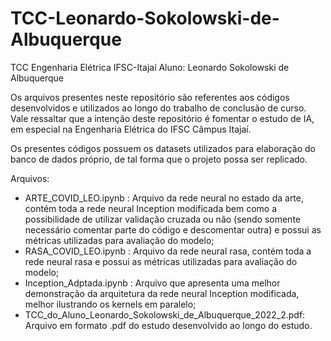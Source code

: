 # TCC-Leonardo-Sokolowski-de-Albuquerque
TCC Engenharia Elétrica IFSC-Itajaí 
Aluno: Leonardo Sokolowski de Albuquerque

Os arquivos presentes neste repositório são referentes aos códigos desenvolvidos e utilizados ao longo do trabalho de conclusão de curso.
Vale ressaltar que a intenção deste repositório é fomentar o estudo de IA, em especial na Engenharia Elétrica do IFSC Câmpus Itajaí.

Os presentes códigos possuem os datasets utilizados para elaboração do banco de dados próprio, de tal forma que o projeto possa ser replicado.

Arquivos:
- ARTE_COVID_LEO.ipynb : Arquivo da rede neural no estado da arte, contém toda a rede neural Inception modificada bem como a possibilidade de utilizar 
validação cruzada ou não (sendo somente necessário comentar parte do código e descomentar outra) e possui as métricas utilizadas para avaliação do modelo;
- RASA_COVID_LEO.ipynb : Arquivo da rede neural rasa, contém toda a rede neural rasa e possui as métricas utilizadas para avaliação do modelo;
- Inception_Adptada.ipynb : Arquivo que apresenta uma melhor demonstração da arquitetura da rede neural Inception modificada, melhor ilustrando os kernels em paralelo;
- TCC_do_Aluno_Leonardo_Sokolowski_de_Albuquerque_2022_2.pdf: Arquivo em formato .pdf do estudo desenvolvido ao longo do estudo.
